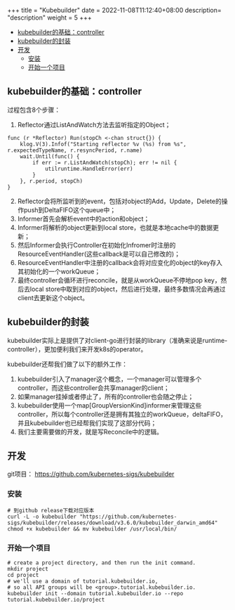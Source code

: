 +++
title = "Kubebuilder"
date =  2022-11-08T11:12:40+08:00
description= "description"
weight = 5
+++

- [kubebuilder的基础：controller](#kubebuilder的基础controller)
- [kubebuilder的封装](#kubebuilder的封装)
- [开发](#开发)
  - [安装](#安装)
  - [开始一个项目](#开始一个项目)

## kubebuilder的基础：controller

过程包含8个步骤：

1. Reflector通过ListAndWatch方法去监听指定的Object；

```golang
func (r *Reflector) Run(stopCh <-chan struct{}) {
    klog.V(3).Infof("Starting reflector %v (%s) from %s", r.expectedTypeName, r.resyncPeriod, r.name)
    wait.Until(func() {
        if err := r.ListAndWatch(stopCh); err != nil {
            utilruntime.HandleError(err)
        }
    }, r.period, stopCh)
}
```

2. Reflector会将所监听到的event，包括对object的Add，Update，Delete的操作push到DeltaFIFO这个queue中；
3. Informer首先会解析event中的action和object；
4. Informer将解析的object更新到local store，也就是本地cache中的数据更新；
5. 然后Informer会执行Controller在初始化Infromer时注册的ResourceEventHandler(这些callback是可以自己修改的)；
6. ResourceEventHandler中注册的callback会将对应变化的object的key存入其初始化的一个workQueue；
7. 最终controller会循环进行reconcile，就是从workQueue不停地pop key，然后去local store中取到对应的object，然后进行处理，最终多数情况会再通过client去更新这个object。

## kubebuilder的封装

kubebuilder实际上是提供了对client-go进行封装的library（准确来说是runtime-controller），更加便利我们来开发k8s的operator。

kubebuilder还帮我们做了以下的额外工作：

1. kubebuilder引入了manager这个概念，一个manager可以管理多个controller，而这些controller会共享manager的client；
2. 如果manager挂掉或者停止了，所有的controller也会随之停止；
3. kubebuilder使用一个map[GroupVersionKind]informer来管理这些controller，所以每个controller还是拥有其独立的workQueue，deltaFIFO，并且kubebuilder也已经帮我们实现了这部分代码；
4. 我们主要需要做的开发，就是写Reconcile中的逻辑。

## 开发

git项目： https://github.com/kubernetes-sigs/kubebuilder

### 安装

```shell
# 到github release下载对应版本
curl -L -o kubebuilder "https://github.com/kubernetes-sigs/kubebuilder/releases/download/v3.6.0/kubebuilder_darwin_amd64"
chmod +x kubebuilder && mv kubebuilder /usr/local/bin/
```

### 开始一个项目

```shell
# create a project directory, and then run the init command.
mkdir project
cd project
# we'll use a domain of tutorial.kubebuilder.io,
# so all API groups will be <group>.tutorial.kubebuilder.io.
kubebuilder init --domain tutorial.kubebuilder.io --repo tutorial.kubebuilder.io/project
```

